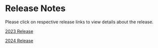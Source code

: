 # Release Notes

Please click on respective release links to view details about the release.

[2023 Release](?path=docs/Release-Notes-2023.md)

[2024 Release](?path=docs/Release-Notes-2024.md)

